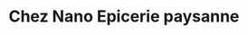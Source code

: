 ---
title: "Chez Nano Epicerie paysanne"
url: /treglonou/chez-nano-epicerie-paysanne/
shop: commodité
---